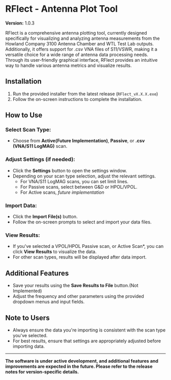 # RFlect - Antenna Plot Tool

**Version:** 1.0.3

RFlect is a comprehensive antenna plotting tool, currently designed specifically for visualizing and analyzing antenna measurements from the Howland Company 3100 Antenna Chamber and WTL Test Lab outputs. Additionally, it offers support for .csv VNA files of S11/VSWR, making it a versatile choice for a wide range of antenna data processing needs. Through its user-friendly graphical interface, RFlect provides an intuitive way to handle various antenna metrics and visualize results.

## Installation
1. Run the provided installer from the latest release (`RFlect_vX.X.X.exe`)
2. Follow the on-screen instructions to complete the installation.

## How to Use
### Select Scan Type:
- Choose from **Active(Future Implementation)**, **Passive**, or **.csv (VNA/S11 LogMAG)** scan.

### Adjust Settings (if needed):
- Click the **Settings** button to open the settings window.
- Depending on your scan type selection, adjust the relevant settings.
  - For VNA/S11 LogMAG scans, you can set limit lines.
  - For Passive scans, select between G&D or HPOL/VPOL.
  - For Active scans, *future implementation*

### Import Data:
- Click the **Import File(s)** button.
- Follow the on-screen prompts to select and import your data files.

### View Results:
- If you've selected a VPOL/HPOL Passive scan, or Active Scan*, you can click **View Results** to visualize the data.
- For other scan types, results will be displayed after data import.

## Additional Features
- Save your results using the **Save Results to File** button.(Not Implemented)
- Adjust the frequency and other parameters using the provided dropdown menus and input fields.

## Note to Users
- Always ensure the data you're importing is consistent with the scan type you've selected.
- For best results, ensure that settings are appropriately adjusted before importing data.

---

**The software is under active development, and additional features and improvements are expected in the future. Please refer to the release notes for version-specific details.**
